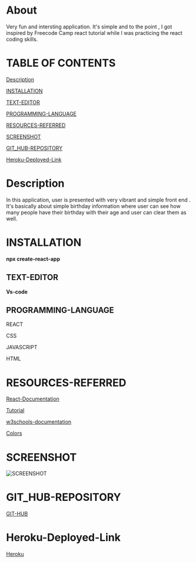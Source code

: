

# About
Very fun and intersting application. It's simple 
and to the point , I got inspired by Freecode Camp
react tutorial while I was practicing the react coding
skills.


# TABLE OF CONTENTS
[ Description](#Description)

[INSTALLATION](#INSTALLATION)

[TEXT-EDITOR](#TEXT-EDITOR)

[PROGRAMMING-LANGUAGE](#PROGRAMMING-LANGUAGE)

[RESOURCES-REFERRED](#RESOURCES-REFERRED)

[SCREENSHOT](#SCREENSHOT)

[GIT_HUB-REPOSITORY](#GIT_HUB-REPOSITORY)

[Heroku-Deployed-Link](#GIT_HUB-Deployed-Link)






# Description
In this application, user is presented with very
vibrant and simple front end . It's basically about simple 
birthday information where user can see how many people 
have their birthday with their age and user can clear them as well.


# INSTALLATION

**npx create-react-app<appname>**



## TEXT-EDITOR
**Vs-code**

## PROGRAMMING-LANGUAGE

REACT

CSS

JAVASCRIPT

HTML 


# RESOURCES-REFERRED

[React-Documentation](https://reactjs.org/docs/hooks-state.html)

[Tutorial](https://www.youtube.com/watch?v=a_7Z7C_JCyo&t=4665s)

[w3schools-documentation](https://www.w3schools.com/REACT/react_css_styling.asp)

[Colors](https://coolors.co/palettes/trending)






# SCREENSHOT
![SCREENSHOT](calculator.png)

# GIT_HUB-REPOSITORY
[GIT-HUB](https://github.com/nehreetkaur/react-birthday)

# Heroku-Deployed-Link
[Heroku]()